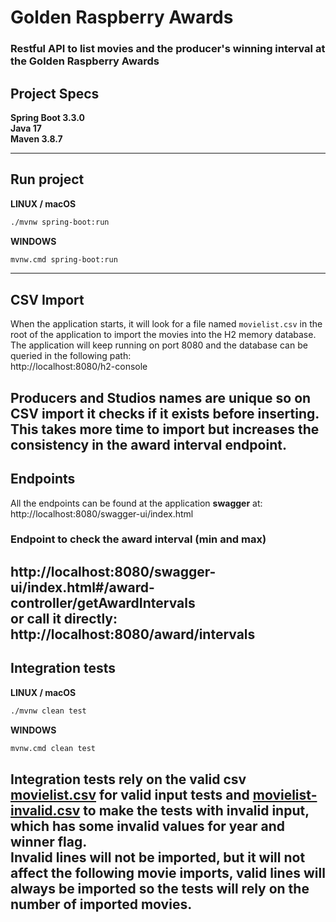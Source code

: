 # Golden Raspberry Awards
### Restful API to list movies and the producer's winning interval at the Golden Raspberry Awards

## Project Specs
**Spring Boot 3.3.0<br>
Java 17<br>
Maven 3.8.7**

-----
## Run project
**LINUX / macOS**
```bash
./mvnw spring-boot:run
```
**WINDOWS**
```bash
mvnw.cmd spring-boot:run
```
-----
## CSV Import
When the application starts, it will look for a file named ```movielist.csv``` in the root of the application to import
the movies into the H2 memory database.<br>
The application will keep running on port 8080 and the database can be queried in the following path:<br>
http://localhost:8080/h2-console

**Producers** and **Studios** names are unique so on CSV import
it checks if it exists before inserting.<br>
This takes more time to import but increases the consistency in the award interval endpoint.
-----
## Endpoints

All the endpoints can be found at the application **swagger** at:<br>
http://localhost:8080/swagger-ui/index.html

### Endpoint to check the award interval (min and max)
http://localhost:8080/swagger-ui/index.html#/award-controller/getAwardIntervals
<br>or call it directly:<br>
http://localhost:8080/award/intervals
-----
## Integration tests

**LINUX / macOS**
```bash
./mvnw clean test
```
**WINDOWS**
```bash
mvnw.cmd clean test
```
Integration tests rely on the valid csv [movielist.csv](movielist.csv) for valid input tests and
[movielist-invalid.csv](movielist-invalid.csv) to make the tests with invalid input,
which has some invalid values for year and winner flag.<br>
Invalid lines will not be imported, but it **will not affect the following movie imports**,
valid lines will always be imported so the tests will rely on the number of imported movies. 
-----
